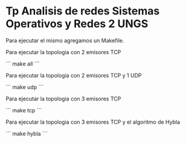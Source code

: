 # Tp Analisis de redes Sistemas Operativos y Redes 2 UNGS

Para ejecutar el mismo agregamos un Makefile.

Para ejecutar la topologia con 2 emisores TCP

´´´
make all
´´´

Para ejecutar la topologia con 2 emisores TCP y 1 UDP

´´´
make udp
´´´

Para ejecutar la topologia con 3 emisores TCP

´´´
make tcp
´´´

Para ejecutar la topologia con 3 emisores TCP y el algoritmo de Hybla

´´´
make hybla
´´´
